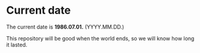 # Current date

The current date is **1986.07.01.** (YYYY.MM.DD.)

This repository will be good when the world ends, so we will know how long it lasted.